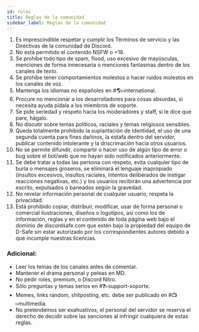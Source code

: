 ```yaml
---
id: rules
title: Reglas de la comunidad
sidebar_label: Reglas de la comunidad
---
```


1. Es imprescindible respetar y cumplir los Términos de servicio y las Directivas de la comunidad de Discord.
2. No está permitido el contenido NSFW o +18.
3. Se prohíbe todo tipo de spam, flood, uso excesivo de mayúsculas, menciones de forma innecesaria o menciones fantasmas dentro de los canales de texto.
4. Se prohíbe tener comportamientos molestos o hacer ruidos molestos en los canales de voz.
5. Mantenga los idiomas no españoles en #🌎▹international.
6. Procure no mencionar a los desarrolladores para cosas absurdas, si necesita ayuda pídala a los miembros de soporte.
7. Se pide seriedad y respeto hacia los moderadores y staff, si le dice que pare, hágalo.
8. No discutir sobre temas políticos, raciales y temas religiosos sensibles.
9. Queda totalmente prohibido la suplantación de identidad, el uso de una segunda cuenta para fines dañinos, la estafa dentro del servidor, publicar contenido intolerante y la driscrimación hacía otros usuarios.
10. No se permite difundir, compartir o hacer uso de algún tipo de error o bug sobre el bot/web que no hayan sido notificados anteriormente.
11. Se debe tratar a todas las persona con respeto, evita cualquier tipo de burla o mensajes groseros, se eliminará el lenguaje inapropiado (insultos excesivos, insultos raciales, intentos deliberados de instigar reacciones negativas, etc.) y los usuarios recibirán una advertencia por escrito, expulsados o baneados según la gravedad.
12. No revelar información personal de cualquier usuario, respeta la privacidad.
13. Está prohibido copiar, distribuir, modificar, usar de forma personal o comercial ilustraciones, diseños o logotipos, así como los de información, reglas y en el contenido de toda página web bajo el dominio de discordsafe.com que estén bajo la propiedad del equipo de D-Safe sin estar autorizado por los correspondientes autores debido a que incumple nuestras licencias.


### Adicional:
* Leer los temas de los canales antes de comentar.
* Mantener el drama personal y peleas en MD.
* No pedir roles, premium, o Discord Nitro.
* Sólo preguntas y temas serios en #❓▹support-soporte.
* Memes, links random, shitposting, etc. debe ser publicado en #📺▹multimedia.
* No pretendemos ser exahustivos, el personal del servidor se reserva el derecho de decidir sobre las sanciones al infringir cualquiera de estas reglas.